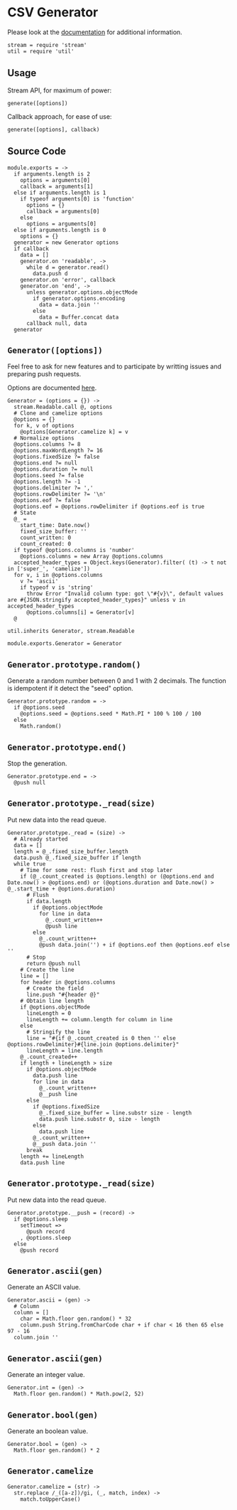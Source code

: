 

# CSV Generator

Please look at the [documentation](https://csv.js.org/generate/) for additional information.

    stream = require 'stream'
    util = require 'util'

## Usage  

Stream API, for maximum of power:

`generate([options])`

Callback approach, for ease of use:

`generate([options], callback)`

## Source Code

    module.exports = ->
      if arguments.length is 2
        options = arguments[0]
        callback = arguments[1]
      else if arguments.length is 1
        if typeof arguments[0] is 'function'
          options = {}
          callback = arguments[0]
        else 
          options = arguments[0]
      else if arguments.length is 0
        options = {}
      generator = new Generator options
      if callback
        data = []
        generator.on 'readable', ->
          while d = generator.read()
            data.push d
        generator.on 'error', callback
        generator.on 'end', ->
          unless generator.options.objectMode
            if generator.options.encoding
              data = data.join ''
            else
              data = Buffer.concat data
          callback null, data
      generator

## `Generator([options])`

Feel free to ask for new features and to participate by writting issues and preparing push requests.

Options are documented [here](http://csv.js.org/generate/options/).

    Generator = (options = {}) ->
      stream.Readable.call @, options
      # Clone and camelize options
      @options = {}
      for k, v of options
        @options[Generator.camelize k] = v
      # Normalize options
      @options.columns ?= 8
      @options.maxWordLength ?= 16
      @options.fixedSize ?= false
      @options.end ?= null
      @options.duration ?= null
      @options.seed ?= false
      @options.length ?= -1
      @options.delimiter ?= ','
      @options.rowDelimiter ?= '\n'
      @options.eof ?= false
      @options.eof = @options.rowDelimiter if @options.eof is true
      # State
      @_ =
        start_time: Date.now()
        fixed_size_buffer: ''
        count_written: 0
        count_created: 0
      if typeof @options.columns is 'number'
        @options.columns = new Array @options.columns
      accepted_header_types = Object.keys(Generator).filter( (t) -> t not in ['super_', 'camelize'])
      for v, i in @options.columns
        v ?= 'ascii'
        if typeof v is 'string'
          throw Error "Invalid column type: got \"#{v}\", default values are #{JSON.stringify accepted_header_types}" unless v in accepted_header_types
          @options.columns[i] = Generator[v]
      @

    util.inherits Generator, stream.Readable
    
    module.exports.Generator = Generator

## `Generator.prototype.random()`

Generate a random number between 0 and 1 with 2 decimals. The function is idempotent if it detect the "seed" option.

    Generator.prototype.random = ->
      if @options.seed
        @options.seed = @options.seed * Math.PI * 100 % 100 / 100
      else
        Math.random()

## `Generator.prototype.end()`

Stop the generation.

    Generator.prototype.end = ->
      @push null

## `Generator.prototype._read(size)`

Put new data into the read queue.

    Generator.prototype._read = (size) ->
      # Already started
      data = []
      length = @_.fixed_size_buffer.length
      data.push @_.fixed_size_buffer if length
      while true
        # Time for some rest: flush first and stop later
        if (@_.count_created is @options.length) or (@options.end and Date.now() > @options.end) or (@options.duration and Date.now() > @_.start_time + @options.duration)
          # Flush
          if data.length
            if @options.objectMode
              for line in data
                @_.count_written++
                @push line
            else
              @_.count_written++
              @push data.join('') + if @options.eof then @options.eof else ''
          # Stop
          return @push null
        # Create the line
        line = []
        for header in @options.columns
          # Create the field
          line.push "#{header @}"
        # Obtain line length
        if @options.objectMode
          lineLength = 0
          lineLength += column.length for column in line
        else
          # Stringify the line
          line = "#{if @_.count_created is 0 then '' else @options.rowDelimiter}#{line.join @options.delimiter}"
          lineLength = line.length
        @_.count_created++
        if length + lineLength > size
          if @options.objectMode
            data.push line
            for line in data
              @_.count_written++
              @__push line
          else
            if @options.fixedSize
              @_.fixed_size_buffer = line.substr size - length 
              data.push line.substr 0, size - length
            else
              data.push line
            @_.count_written++
            @__push data.join ''
          break
        length += lineLength
        data.push line

## `Generator.prototype._read(size)`

Put new data into the read queue.

    Generator.prototype.__push = (record) ->
      if @options.sleep
        setTimeout =>
          @push record
        , @options.sleep
      else
        @push record

## `Generator.ascii(gen)`

Generate an ASCII value.

    Generator.ascii = (gen) ->
      # Column
      column = []
        char = Math.floor gen.random() * 32
        column.push String.fromCharCode char + if char < 16 then 65 else 97 - 16
      column.join ''

## `Generator.ascii(gen)`

Generate an integer value.

    Generator.int = (gen) ->
      Math.floor gen.random() * Math.pow(2, 52)

## `Generator.bool(gen)`

Generate an boolean value.

    Generator.bool = (gen) ->
      Math.floor gen.random() * 2

## `Generator.camelize`

    Generator.camelize = (str) ->
      str.replace /_([a-z])/gi, (_, match, index) ->
        match.toUpperCase()
